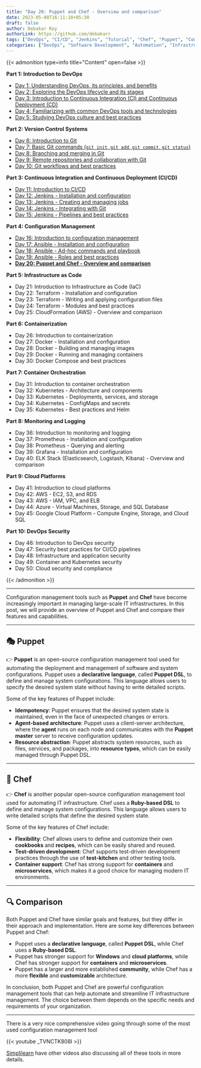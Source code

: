 ```yaml
---
title: "Day 20: Puppet and Chef - Overview and comparison"
date: 2023-05-08T16:11:18+05:30
draft: false
author: Debakar Roy
authorLink: https://github.com/debakarr
tags: ["DevOps", "CI/CD", "Jenkins", "Tutorial", "Chef", "Puppet", "Comparision"]
categories: ["DevOps", "Software Development", "Automation", "Infrastructure"]
---
```


{{< admonition type=info title="Content" open=false >}}

**Part 1: Introduction to DevOps**

*   [Day 1: Understanding DevOps, its principles, and benefits](day1-devops)
*   [Day 2: Exploring the DevOps lifecycle and its stages](/posts/devops/day2-devops)
*   [Day 3: Introduction to Continuous Integration (CI) and Continuous Deployment (CD)](/posts/devops/day3-devops)
*   [Day 4: Familiarizing with common DevOps tools and technologies](/posts/devops/day4-devops)
*   [Day 5: Studying DevOps culture and best practices](/posts/devops/day5-devops)

**Part 2: Version Control Systems**

*   [Day 6: Introduction to Git](/posts/devops/day6-devops)
*   [Day 7: Basic Git commands (`git init`, `git add`, `git commit`, `git status`)](/posts/devops/day7-devops)
*   [Day 8: Branching and merging in Git](/posts/devops/day8-devops)
*   [Day 9: Remote repositories and collaboration with Git](/posts/devops/day9-devops)
*   [Day 10: Git workflows and best practices](/posts/devops/day10-devops)

**Part 3: Continuous Integration and Continuous Deployment (CI/CD)**

*   [Day 11: Introduction to CI/CD](/posts/devops/day11-devops)
*   [Day 12: Jenkins - Installation and configuration](/posts/devops/day12-devops)
*   [Day 13: Jenkins - Creating and managing jobs](/posts/devops/day13-devops)
*   [Day 14: Jenkins - Integrating with Git](/posts/devops/day14-devops)
*   [Day 15: Jenkins - Pipelines and best practices](/posts/devops/day15-devops)

**Part 4: Configuration Management**

*   [Day 16: Introduction to configuration management](/posts/devops/day16-devops)
*   [Day 17: Ansible - Installation and configuration](/posts/devops/day17-devops)
*   [Day 18: Ansible - Ad-hoc commands and playbook](/posts/devops/day18-devops)
*   [Day 19: Ansible - Roles and best practices](/posts/devops/day19-devops)
*   **[Day 20: Puppet and Chef - Overview and comparison](/posts/devops/day20-devops)**

**Part 5: Infrastructure as Code**

*   Day 21: Introduction to Infrastructure as Code (IaC)
*   Day 22: Terraform - Installation and configuration
*   Day 23: Terraform - Writing and applying configuration files
*   Day 24: Terraform - Modules and best practices
*   Day 25: CloudFormation (AWS) - Overview and comparison

**Part 6: Containerization**

*   Day 26: Introduction to containerization
*   Day 27: Docker - Installation and configuration
*   Day 28: Docker - Building and managing images
*   Day 29: Docker - Running and managing containers
*   Day 30: Docker Compose and best practices

**Part 7: Container Orchestration**

*   Day 31: Introduction to container orchestration
*   Day 32: Kubernetes - Architecture and components
*   Day 33: Kubernetes - Deployments, services, and storage
*   Day 34: Kubernetes - ConfigMaps and secrets
*   Day 35: Kubernetes - Best practices and Helm

**Part 8: Monitoring and Logging**

*   Day 36: Introduction to monitoring and logging
*   Day 37: Prometheus - Installation and configuration
*   Day 38: Prometheus - Querying and alerting
*   Day 39: Grafana - Installation and configuration
*   Day 40: ELK Stack (Elasticsearch, Logstash, Kibana) - Overview and comparison

**Part 9: Cloud Platforms**

*   Day 41: Introduction to cloud platforms
*   Day 42: AWS - EC2, S3, and RDS
*   Day 43: AWS - IAM, VPC, and ELB
*   Day 44: Azure - Virtual Machines, Storage, and SQL Database
*   Day 45: Google Cloud Platform - Compute Engine, Storage, and Cloud SQL

**Part 10: DevOps Security**

*   Day 46: Introduction to DevOps security
*   Day 47: Security best practices for CI/CD pipelines
*   Day 48: Infrastructure and application security
*   Day 49: Container and Kubernetes security
*   Day 50: Cloud security and compliance

{{< /admonition >}}

---


Configuration management tools such as **Puppet** and **Chef** have become increasingly important in managing large-scale IT infrastructures. In this post, we will provide an overview of Puppet and Chef and compare their features and capabilities.

---

## 🎭 Puppet

👉 **Puppet** is an open-source configuration management tool used for automating the deployment and management of software and system configurations. Puppet uses a **declarative language**, called **Puppet DSL**, to define and manage system configurations. This language allows users to specify the desired system state without having to write detailed scripts.

Some of the key features of Puppet include:

- **Idempotency**: Puppet ensures that the desired system state is maintained, even in the face of unexpected changes or errors.
- **Agent-based architecture**: Puppet uses a client-server architecture, where the **agent** runs on each node and communicates with the **Puppet master** server to receive configuration updates.
- **Resource abstraction**: Puppet abstracts system resources, such as files, services, and packages, into **resource types**, which can be easily managed through Puppet DSL.

---

## 🍴 Chef

👉 **Chef** is another popular open-source configuration management tool used for automating IT infrastructure. Chef uses a **Ruby-based DSL** to define and manage system configurations. This language allows users to write detailed scripts that define the desired system state.

Some of the key features of Chef include:

- **Flexibility**: Chef allows users to define and customize their own **cookbooks** and **recipes**, which can be easily shared and reused.
- **Test-driven development**: Chef supports test-driven development practices through the use of **test-kitchen** and other testing tools.
- **Container support**: Chef has strong support for **containers** and **microservices**, which makes it a good choice for managing modern IT environments.

---

## 🔍 Comparison

Both Puppet and Chef have similar goals and features, but they differ in their approach and implementation. Here are some key differences between Puppet and Chef:

- Puppet uses a **declarative language**, called **Puppet DSL**, while Chef uses a **Ruby-based DSL**.
- Puppet has stronger support for **Windows** and **cloud platforms**, while Chef has stronger support for **containers** and **microservices**.
- Puppet has a larger and more established **community**, while Chef has a more **flexible** and **customizable** architecture.

In conclusion, both Puppet and Chef are powerful configuration management tools that can help automate and streamline IT infrastructure management. The choice between them depends on the specific needs and requirements of your organization.

---

There is a very nice comprehensive video going through some of the most used configuration management tool

{{< youtube _TVNCTK808I >}}

[Simplilearn](https://www.youtube.com/@SimplilearnOfficial) have other videos also discussing all of these tools in more details.
